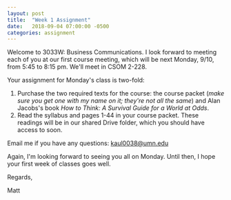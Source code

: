 ```yaml
---
layout: post
title:  "Week 1 Assignment"
date:   2018-09-04 07:00:00 -0500
categories: assignment
---
```


Welcome to 3033W: Business Communications. I look forward to meeting each of you at our first course meeting, which will be next Monday, 9/10, from 5:45 to 8:15 pm. We'll meet in CSOM 2-228.

Your assignment for Monday's class is two-fold:

1. Purchase the two required texts for the course: the course packet (*make sure you get one with my name on it; they're not all the same*) and Alan Jacobs's book *How to Think: A Survival Guide for a World at Odds*. 
2. Read the syllabus and pages 1-44 in your course packet. These readings will be in our shared Drive folder, which you should have access to soon.

Email me if you have any questions: kaul0038@umn.edu

Again, I'm looking forward to seeing you all on Monday. Until then, I hope your first week of classes goes well.

Regards,

Matt